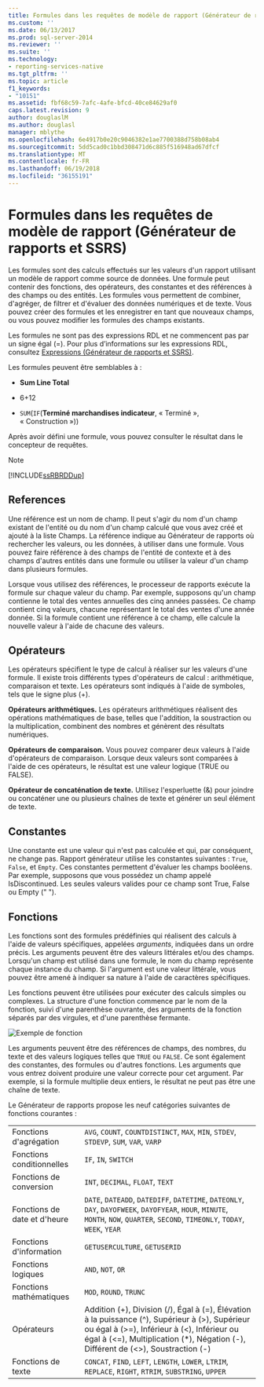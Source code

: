 ```yaml
---
title: Formules dans les requêtes de modèle de rapport (Générateur de rapports et SSRS) | Microsoft Docs
ms.custom: ''
ms.date: 06/13/2017
ms.prod: sql-server-2014
ms.reviewer: ''
ms.suite: ''
ms.technology:
- reporting-services-native
ms.tgt_pltfrm: ''
ms.topic: article
f1_keywords:
- "10151"
ms.assetid: fbf68c59-7afc-4afe-bfcd-40ce84629af0
caps.latest.revision: 9
author: douglaslM
ms.author: douglasl
manager: mblythe
ms.openlocfilehash: 6e4917b0e20c9046382e1ae7700388d758b08ab4
ms.sourcegitcommit: 5dd5cad0c1bbd308471d6c885f516948ad67dfcf
ms.translationtype: MT
ms.contentlocale: fr-FR
ms.lasthandoff: 06/19/2018
ms.locfileid: "36155191"
---
```

# <a name="formulas-in-report-model-queries-report-builder-and-ssrs"></a>Formules dans les requêtes de modèle de rapport (Générateur de rapports et SSRS)
  Les formules sont des calculs effectués sur les valeurs d'un rapport utilisant un modèle de rapport comme source de données. Une formule peut contenir des fonctions, des opérateurs, des constantes et des références à des champs ou des entités. Les formules vous permettent de combiner, d'agréger, de filtrer et d'évaluer des données numériques et de texte. Vous pouvez créer des formules et les enregistrer en tant que nouveaux champs, ou vous pouvez modifier les formules des champs existants.  
  
 Les formules ne sont pas des expressions RDL et ne commencent pas par un signe égal (=). Pour plus d’informations sur les expressions RDL, consultez [Expressions &#40;Générateur de rapports et SSRS&#41;](expressions-report-builder-and-ssrs.md).  
  
 Les formules peuvent être semblables à :  
  
-   **Sum Line Total**  
  
-   6+12  
  
-   `SUM`(`IF`(**Terminé marchandises indicateur**, « Terminé », « Construction »))  
  
 Après avoir défini une formule, vous pouvez consulter le résultat dans le concepteur de requêtes.  
  
> [!NOTE]  
>  [!INCLUDE[ssRBRDDup](../../includes/ssrbrddup-md.md)]  
  
## <a name="references"></a>References  
 Une référence est un nom de champ. Il peut s'agir du nom d'un champ existant de l'entité ou du nom d'un champ calculé que vous avez créé et ajouté à la liste Champs. La référence indique au Générateur de rapports où rechercher les valeurs, ou les données, à utiliser dans une formule. Vous pouvez faire référence à des champs de l'entité de contexte et à des champs d'autres entités dans une formule ou utiliser la valeur d'un champ dans plusieurs formules.  
  
 Lorsque vous utilisez des références, le processeur de rapports exécute la formule sur chaque valeur du champ. Par exemple, supposons qu'un champ contienne le total des ventes annuelles des cinq années passées. Ce champ contient cinq valeurs, chacune représentant le total des ventes d'une année donnée. Si la formule contient une référence à ce champ, elle calcule la nouvelle valeur à l'aide de chacune des valeurs.  
  
## <a name="operators"></a>Opérateurs  
 Les opérateurs spécifient le type de calcul à réaliser sur les valeurs d'une formule. Il existe trois différents types d'opérateurs de calcul : arithmétique, comparaison et texte. Les opérateurs sont indiqués à l'aide de symboles, tels que le signe plus (+).  
  
 **Opérateurs arithmétiques.** Les opérateurs arithmétiques réalisent des opérations mathématiques de base, telles que l'addition, la soustraction ou la multiplication, combinent des nombres et génèrent des résultats numériques.  
  
 **Opérateurs de comparaison.** Vous pouvez comparer deux valeurs à l'aide d'opérateurs de comparaison. Lorsque deux valeurs sont comparées à l'aide de ces opérateurs, le résultat est une valeur logique (TRUE ou FALSE).  
  
 **Opérateur de concaténation de texte.** Utilisez l'esperluette (&) pour joindre ou concaténer une ou plusieurs chaînes de texte et générer un seul élément de texte.  
  
##  <a name="Constants"></a> Constantes  
 Une constante est une valeur qui n'est pas calculée et qui, par conséquent, ne change pas. Rapport générateur utilise les constantes suivantes : `True`, `False`, et `Empty`. Ces constantes permettent d'évaluer les champs booléens. Par exemple, supposons que vous possédez un champ appelé IsDiscontinued. Les seules valeurs valides pour ce champ sont True, False ou Empty (" ").  
  
##  <a name="Functions"></a> Fonctions  
 Les fonctions sont des formules prédéfinies qui réalisent des calculs à l'aide de valeurs spécifiques, appelées *arguments*, indiquées dans un ordre précis. Les arguments peuvent être des valeurs littérales et/ou des champs. Lorsqu'un champ est utilisé dans une formule, le nom du champ représente chaque instance du champ. Si l'argument est une valeur littérale, vous pouvez être amené à indiquer sa nature à l'aide de caractères spécifiques.  
  
 Les fonctions peuvent être utilisées pour exécuter des calculs simples ou complexes. La structure d'une fonction commence par le nom de la fonction, suivi d'une parenthèse ouvrante, des arguments de la fonction séparés par des virgules, et d'une parenthèse fermante.  
  
 ![Exemple de fonction](../media/functionexample.gif "Exemple de fonction")  
  
 Les arguments peuvent être des références de champs, des nombres, du texte et des valeurs logiques telles que `TRUE` ou `FALSE`. Ce sont également des constantes, des formules ou d'autres fonctions. Les arguments que vous entrez doivent produire une valeur correcte pour cet argument. Par exemple, si la formule multiplie deux entiers, le résultat ne peut pas être une chaîne de texte.  
  
 Le Générateur de rapports propose les neuf catégories suivantes de fonctions courantes :  
  
|||  
|-|-|  
|Fonctions d'agrégation|`AVG`, `COUNT`, `COUNTDISTINCT`, `MAX`, `MIN`, `STDEV`, `STDEVP`, `SUM`, `VAR`, `VARP`|  
|Fonctions conditionnelles|`IF`, `IN`, `SWITCH`|  
|Fonctions de conversion|`INT`, `DECIMAL`, `FLOAT`, `TEXT`|  
|Fonctions de date et d'heure|`DATE`, `DATEADD`, `DATEDIFF`, `DATETIME`, `DATEONLY`, `DAY`, `DAYOFWEEK`, `DAYOFYEAR`, `HOUR`, `MINUTE`, `MONTH`, `NOW`, `QUARTER`, `SECOND`, `TIMEONLY`, `TODAY`, `WEEK`, `YEAR`|  
|Fonctions d'information|`GETUSERCULTURE`, `GETUSERID`|  
|Fonctions logiques|`AND`, `NOT`, `OR`|  
|Fonctions mathématiques|`MOD`, `ROUND`, `TRUNC`|  
|Opérateurs|Addition (+), Division (/), Égal à (=), Élévation à la puissance (^), Supérieur à (>), Supérieur ou égal à (>=), Inférieur à (<), Inférieur ou égal à (<=), Multiplication (*), Négation (-), Différent de (<>), Soustraction (-)|  
|Fonctions de texte|`CONCAT`, `FIND`, `LEFT`, `LENGTH`, `LOWER`, `LTRIM`, `REPLACE`, `RIGHT`, `RTRIM`, `SUBSTRING`, `UPPER`|  
  
  